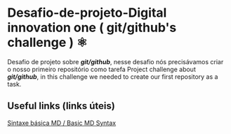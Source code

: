 # Desafio-de-projeto-Digital innovation one ( git/github's challenge  ) :atom_symbol:

Desafio de projeto sobre ***git/github***, nesse desafio nós precisávamos criar o nosso primeiro repositório como tarefa 
Project challenge about ***git/github***, in this challenge we needed to create our first repository as a task. 

## Useful links (links úteis) 
[Sintaxe básica MD / Basic MD Syntax ](https://www.markdownguide.org/basic-syntax)
